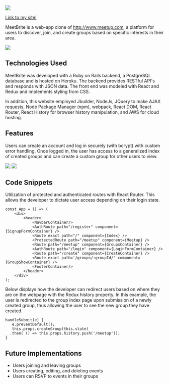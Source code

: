 <img src= "https://meetbrite-seeds.s3.amazonaws.com/screenshot1.png"/> 
 
 <a href="https://eventbrite2019.herokuapp.com/" target="_blank">Link to my site!</a>

MeetBrite is a web-app clone of http://www.meetup.com, a platform for users  to discover, join, and create groups based on specific interests in their area.

<img src= "https://meetbrite-seeds.s3.amazonaws.com/screenshot2.png"/>

## Technologies Used
MeetBrite was developed with a Ruby on Rails backend, a PostgreSQL database and is hosted on Heroku.  The backend provides RESTful API's and responds with JSON data.  The front end was modeled with React and Redux and implements styling from CSS.

In addition, this website employed Jbuilder, NodeJs, JQuery to make AJAX requests, Node Package Manager (npm), webpack, React DOM, React Router, React History for browser history manipulation, and AWS for cloud hosting.

## Features
Users can create an account and log in securely (with bcrypt) with custom error handling.  Once logged in, the user has access to a generalized index of created groups and can create a custom group for other users to view. 

<img src= "https://meetbrite-seeds.s3.amazonaws.com/screenshot4.png"/>
<img src= "https://meetbrite-seeds.s3.amazonaws.com/screenshot5.png"/>

## Code Snippets
Utilization of protected and authenticated routes with React Router.  This allows the developer to dictate user access depending on their login state.
```
const App = () => (
    <div>
        <header>
            <NavbarContainer/>
            <AuthRoute path="/register" component={SignupFormContainer} />
            <Route exact path="/" component={Index} />
            <ProtectedRoute path="/meetup" component={Meetup} />
            <Route path="/meetup" component={GroupsContainer} />
            <AuthRoute path="/login" component={LoginFormContainer} />
            <Route path="/create" component={CreateContainer} />
            <Route exact path='/groups/:groupId/' component={GroupShowContainer} />
            <FooterContainer/>
        </header>
    </div>
);
```

Below displays how the developer can redirect users based on where they are on the webpage with the Redux history property.  In this example, the user is redirected to the group index page upon submission of a newly created group, thus allowing the user to see the new group they have created.

```
handleSubmit(e) {
   e.preventDefault();
   this.props.createGroup(this.state)
  .then( () => this.props.history.push('/meetup'));
}

```
## Future Implementations
* Users joining and leaving groups
* Users creating, editing, and deleting events
* Users can RSVP to events in their groups 
